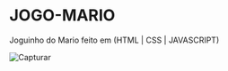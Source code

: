# JOGO-MARIO
Joguinho do Mario feito em (HTML | CSS | JAVASCRIPT)


![Capturar](https://user-images.githubusercontent.com/112132360/204284725-56271fe5-452b-4b0b-8050-13881645ad47.PNG)
